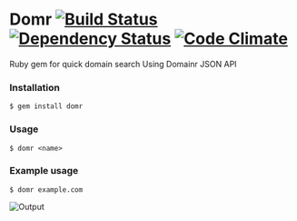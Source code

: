 Domr [![Build Status](https://secure.travis-ci.org/shvelo/domr.png)](http://travis-ci.org/shvelo/domr) [![Dependency Status](https://gemnasium.com/shvelo/domr.png)](https://gemnasium.com/shvelo/domr) [![Code Climate](https://codeclimate.com/badge.png)](https://codeclimate.com/github/shvelo/domr)
====

Ruby gem for quick domain search
Using Domainr JSON API



### Installation
    $ gem install domr

### Usage
    $ domr <name>
    
### Example usage
    $ domr example.com

![Output](http://shvelo.github.com/domr/images/full.jpg)